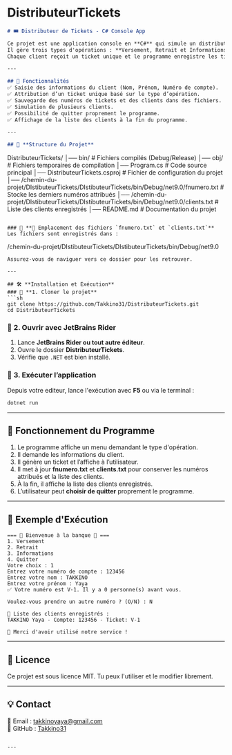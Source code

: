 # DistributeurTickets


```md
# 🎟️ Distributeur de Tickets - C# Console App

Ce projet est une application console en **C#** qui simule un distributeur automatique de tickets pour une banque.  
Il gère trois types d'opérations : **Versement, Retrait et Informations**.  
Chaque client reçoit un ticket unique et le programme enregistre les tickets émis dans un fichier.

---

## 📌 Fonctionnalités  
✅ Saisie des informations du client (Nom, Prénom, Numéro de compte).  
✅ Attribution d’un ticket unique basé sur le type d’opération.
✅ Sauvegarde des numéros de tickets et des clients dans des fichiers.  
✅ Simulation de plusieurs clients.  
✅ Possibilité de quitter proprement le programme.
✅ Affichage de la liste des clients à la fin du programme.

---

## 📂 **Structure du Projet**
```
DistributeurTickets/
│── bin/                 # Fichiers compilés (Debug/Release)
│── obj/                 # Fichiers temporaires de compilation
│── Program.cs           # Code source principal
│── DistributeurTickets.csproj # Fichier de configuration du projet
│── /chemin-du-projet/DIstibuteurTickets/DIstibuteurTickets/bin/Debug/net9.0/fnumero.txt          # Stocke les derniers numéros attribués
│── /chemin-du-projet/DIstibuteurTickets/DIstibuteurTickets/bin/Debug/net9.0/clients.txt          # Liste des clients enregistrés
│── README.md            # Documentation du projet
```

### 📌 **📄 Emplacement des fichiers `fnumero.txt` et `clients.txt`**  
Les fichiers sont enregistrés dans :  
```
/chemin-du-projet/DIstibuteurTickets/DIstibuteurTickets/bin/Debug/net9.0
```
Assurez-vous de naviguer vers ce dossier pour les retrouver.

---

## 🛠 **Installation et Exécution**
### 🔹 **1. Cloner le projet**
```sh
git clone https://github.com/Takkino31/DistributeurTickets.git
cd DistributeurTickets
```

### 🔹 **2. Ouvrir avec JetBrains Rider**  
1. Lance **JetBrains Rider ou tout autre éditeur**.  
2. Ouvre le dossier **DistributeurTickets**.  
3. Vérifie que `.NET` est bien installé.  

### 🔹 **3. Exécuter l’application**
Depuis votre editeur, lance l'exécution avec **F5** ou via le terminal :  
```sh
dotnet run
```

---

## 🔄 **Fonctionnement du Programme**
1. Le programme affiche un menu demandant le type d'opération.  
2. Il demande les informations du client.  
3. Il génère un ticket et l’affiche à l’utilisateur.  
4. Il met à jour **fnumero.txt** et **clients.txt** pour conserver les numéros attribués et la liste des clients.  
5. À la fin, il affiche la liste des clients enregistrés.  
6. L’utilisateur peut **choisir de quitter** proprement le programme.

---

## 🤖 **Exemple d'Exécution**
```
=== 🏦 Bienvenue à la banque 🏦 ===
1. Versement
2. Retrait
3. Informations
4. Quitter
Votre choix : 1
Entrez votre numéro de compte : 123456
Entrez votre nom : TAKKINO
Entrez votre prénom : Yaya
✅ Votre numéro est V-1. Il y a 0 personne(s) avant vous.

Voulez-vous prendre un autre numéro ? (O/N) : N

📜 Liste des clients enregistrés :
TAKKINO Yaya - Compte: 123456 - Ticket: V-1

👋 Merci d'avoir utilisé notre service !
```

---

## 📜 **Licence**
Ce projet est sous licence MIT. Tu peux l'utiliser et le modifier librement.

---

## 💡 **Contact**
📧 Email : [takkinoyaya@gmail.com](mailto:takkinoyaya@gmail.com)  
📌 GitHub : [Takkino31](https://github.com/Takkino31)  
```

---


